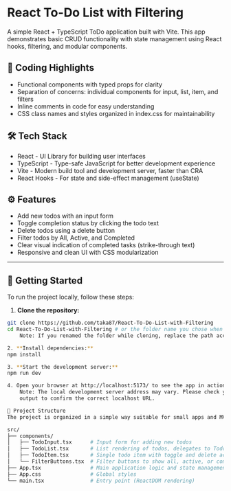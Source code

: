 # React To-Do List with Filtering

A simple React + TypeScript ToDo application built with Vite. This app demonstrates basic CRUD functionality with state management using React hooks, filtering, and modular components.

## 📝 Coding Highlights
- Functional components with typed props for clarity
- Separation of concerns: individual components for input, list, item, and filters
- Inline comments in code for easy understanding
- CSS class names and styles organized in index.css for maintainability

## 🛠 Tech Stack
- React - UI Library for building user interfaces
- TypeScript - Type-safe JavaScript for better development experience
- Vite - Modern build tool and development server, faster than CRA
- React Hooks - For state and side-effect management (useState)

## ⚙️ Features

- Add new todos with an input form
- Toggle completion status by clicking the todo text
- Delete todos using a delete button
- Filter todos by All, Active, and Completed
- Clear visual indication of completed tasks (strike-through text)
- Responsive and clean UI with CSS modularization

---

## 🚀 Getting Started

To run the project locally, follow these steps:

1. **Clone the repository:**

```bash
git clone https://github.com/taka87/React-To-Do-List-with-Filtering
cd React-To-Do-List-with-Filtering # or the folder name you chose when cloning
    Note: If you renamed the folder while cloning, replace the path accordingly.

2. **Install dependencies:**
npm install

3. **Start the development server:**
npm run dev

4. Open your browser at http://localhost:5173/ to see the app in action. 
    Note: The local development server address may vary. Please check your terminal 
    output to confirm the correct localhost URL.

🧱 Project Structure
The project is organized in a simple way suitable for small apps and MVPs:

src/
├── components/
│   ├── TodoInput.tsx      # Input form for adding new todos
│   ├── TodoList.tsx       # List rendering of todos, delegates to TodoItem
│   ├── TodoItem.tsx       # Single todo item with toggle and delete actions
│   └── FilterButtons.tsx  # Filter buttons to show all, active, or completed todos
├── App.tsx                # Main application logic and state management
├── App.css                # Global styles
└── main.tsx               # Entry point (ReactDOM rendering)
